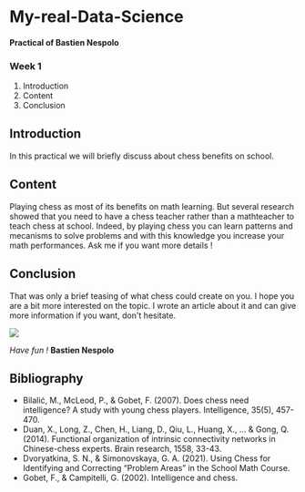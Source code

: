 # My-real-Data-Science

#### Practical of Bastien Nespolo  
### Week 1

1. Introduction
2. Content 
3. Conclusion

## Introduction
In this practical we will briefly discuss about chess benefits on school. 
## Content
Playing chess as most of its benefits on math learning. But several research showed that you need to have a chess teacher rather than a mathteacher to teach chess at school. Indeed, by playing chess you can learn patterns and mecanisms to solve problems and with this knowledge you increase your math performances. Ask me if you want more details !
## Conclusion
That was only a brief teasing of what chess could create on you. I hope you are a bit more interested on the topic. I wrote an article about it and can give more information if you want, don't hesitate.

![](https://i.pinimg.com/originals/e3/d3/90/e3d39014e225b037ddc51838f7f297b3.jpg)

*Have fun !*
**Bastien Nespolo**


## Bibliography
- Bilalić, M., McLeod, P., & Gobet, F. (2007). Does chess need intelligence? A study with young chess players. Intelligence, 35(5), 457-470.
- Duan, X., Long, Z., Chen, H., Liang, D., Qiu, L., Huang, X., ... & Gong, Q. (2014). Functional organization of intrinsic connectivity networks in Chinese-chess experts. Brain research, 1558, 33-43.
- Dvoryatkina, S. N., & Simonovskaya, G. A. (2021). Using Chess for Identifying and Correcting “Problem Areas” in the School Math Course.
- Gobet, F., & Campitelli, G. (2002). Intelligence and chess.
